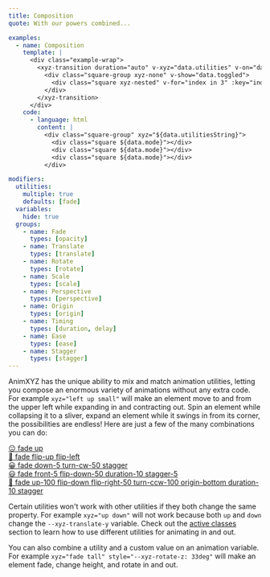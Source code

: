 ```yaml
---
title: Composition
quote: With our powers combined...

examples:
  - name: Composition
    template: |
      <div class="example-wrap">
        <xyz-transition duration="auto" v-xyz="data.utilities" v-on="data.listeners">
          <div class="square-group xyz-none" v-show="data.toggled">
            <div class="square xyz-nested" v-for="index in 3" :key="index"></div>
          </div>
        </xyz-transition>
      </div>
    code:
      - language: html
        content: |
          <div class="square-group" xyz="${data.utilitiesString}">
            <div class="square ${data.mode}"></div>
            <div class="square ${data.mode}"></div>
            <div class="square ${data.mode}"></div>
          </div>

modifiers:
  utilities:
    multiple: true
    defaults: [fade]
  variables:
    hide: true
  groups:
    - name: Fade
      types: [opacity]
    - name: Translate
      types: [translate]
    - name: Rotate
      types: [rotate]
    - name: Scale
      types: [scale]
    - name: Perspective
      types: [perspective]
    - name: Origin
      types: [origin]
    - name: Timing
      types: [duration, delay]
    - name: Ease
      types: [ease]
    - name: Stagger
      types: [stagger]
---
```


AnimXYZ has the unique ability to mix and match animation utilities, letting you compose an enormous variety of animations without any extra code. For example `xyz="left up small"` will make an element move to and from the upper left while expanding in and contracting out. Spin an element while collapsing it to a sliver, expand an element while it swings in from its corner, the possibilities are endless! Here are just a few of the many combinations you can do:

[😐 fade up](?tab=examples&utilities=fade,up#composition)  
[🙂 fade flip-up flip-left](?tab=examples&utilities=fade,flip-up,flip-left#composition)  
[😀 fade down-5 turn-cw-50 stagger](?tab=examples&utilities=fade,down-5,turn-cw-50,stagger#composition)  
[😃 fade front-5 flip-down-50 duration-10 stagger-5](?tab=examples&utilities=fade,front-5,flip-down-50,duration-10,stagger-5#composition)  
[🤪 fade up-100 flip-down flip-right-50 turn-ccw-100 origin-bottom duration-10 stagger](?tab=examples&utilities=fade,up-100,flip-down,flip-right-50,turn-ccw-100,origin-bottom,duration-10,stagger#composition)  

Certain utilities won't work with other utilities if they both change the same property. For example `xyz="up down"` will not work because both `up` and `down` change the `--xyz-translate-y` variable. Check out the [active classes](#active-classes) section to learn how to use different utilities for animating in and out.

You can also combine a utility and a custom value on an animation variable. For example `xyz="fade tall" style="--xyz-rotate-z: 33deg"` will make an element fade, change height, and rotate in and out.
